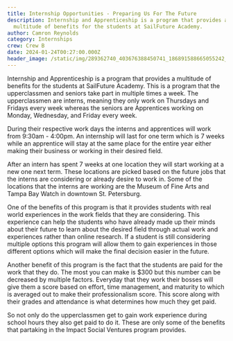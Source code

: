 ```yaml
---
title: Internship Opportunities - Preparing Us For The Future
description: Internship and Apprenticeship is a program that provides a
  multitude of benefits for the students at SailFuture Academy.
author: Camron Reynolds
category: Internships
crew: Crew B
date: 2024-01-24T00:27:00.000Z
header_image: /static/img/289362740_403676388450741_186891588665055242_n-1-.jpg
---
```


Internship and Apprenticeship is a program that provides a multitude of benefits for the students at SailFuture Academy. This is a program that the upperclassmen and seniors take part in multiple times a week. The upperclassmen are interns, meaning they only work on Thursdays and Fridays every week whereas the seniors are Apprentices working on Monday, Wednesday, and Friday every week. 

During their respective work days the interns and apprentices will work from 9:30am - 4:00pm. An internship will last for one term which is 7 weeks while an apprentice will stay at the same place for the entire year either making their business or working in their desired field. 

After an intern has spent 7 weeks at one location they will start working at a new one next term. These locations are picked based on the future jobs that the interns are considering or already desire to work in. Some of the locations that the interns are working are the Museum of Fine Arts and Tampa Bay Watch in downtown St. Petersburg.

One of the benefits of this program is that it provides students with real world experiences in the work fields that they are considering. This experience can help the students who have already made up their minds about their future to learn about the desired field through actual work and experiences rather than online research. If a student is still considering multiple options this program will allow them to gain experiences in those different options which will make the final decision easier in the future. 

Another benefit of this program is the fact that the students are paid for the work that they do. The most you can make is $300 but this number can be decreased by multiple factors. Everyday that they work their bosses will give them a score based on effort, time management, and maturity to which is averaged out to make their professionalism score. This score along with their grades and attendance is what determines how much they get paid. 

So not only do the upperclassmen get to gain work experience during school hours they also get paid to do it. These are only some of the benefits that partaking in the Impact Social Ventures program provides.
